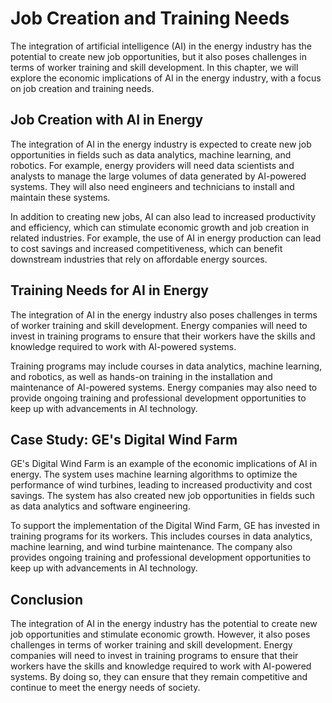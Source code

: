 Job Creation and Training Needs
=================================================================================

The integration of artificial intelligence (AI) in the energy industry has the potential to create new job opportunities, but it also poses challenges in terms of worker training and skill development. In this chapter, we will explore the economic implications of AI in the energy industry, with a focus on job creation and training needs.

Job Creation with AI in Energy
------------------------------

The integration of AI in the energy industry is expected to create new job opportunities in fields such as data analytics, machine learning, and robotics. For example, energy providers will need data scientists and analysts to manage the large volumes of data generated by AI-powered systems. They will also need engineers and technicians to install and maintain these systems.

In addition to creating new jobs, AI can also lead to increased productivity and efficiency, which can stimulate economic growth and job creation in related industries. For example, the use of AI in energy production can lead to cost savings and increased competitiveness, which can benefit downstream industries that rely on affordable energy sources.

Training Needs for AI in Energy
-------------------------------

The integration of AI in the energy industry also poses challenges in terms of worker training and skill development. Energy companies will need to invest in training programs to ensure that their workers have the skills and knowledge required to work with AI-powered systems.

Training programs may include courses in data analytics, machine learning, and robotics, as well as hands-on training in the installation and maintenance of AI-powered systems. Energy companies may also need to provide ongoing training and professional development opportunities to keep up with advancements in AI technology.

Case Study: GE's Digital Wind Farm
----------------------------------

GE's Digital Wind Farm is an example of the economic implications of AI in energy. The system uses machine learning algorithms to optimize the performance of wind turbines, leading to increased productivity and cost savings. The system has also created new job opportunities in fields such as data analytics and software engineering.

To support the implementation of the Digital Wind Farm, GE has invested in training programs for its workers. This includes courses in data analytics, machine learning, and wind turbine maintenance. The company also provides ongoing training and professional development opportunities to keep up with advancements in AI technology.

Conclusion
----------

The integration of AI in the energy industry has the potential to create new job opportunities and stimulate economic growth. However, it also poses challenges in terms of worker training and skill development. Energy companies will need to invest in training programs to ensure that their workers have the skills and knowledge required to work with AI-powered systems. By doing so, they can ensure that they remain competitive and continue to meet the energy needs of society.
